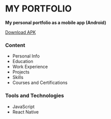 # MY PORTFOLIO

**My personal portfolio as a mobile app (Android)**

[Download APK](https://drive.google.com/file/d/1Qf7RupynUnpqGDzSmLFsCI0aYUI6pw3k/view?usp=sharing)

### Content
- Personal Info
- Education
- Work Experience
- Projects
- Skills
- Courses and Certifications

### Tools and Technologies
- JavaScript
- React Native
